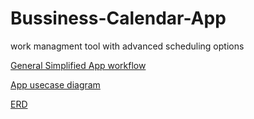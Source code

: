 # Bussiness-Calendar-App
work managment tool with advanced scheduling options

[General Simplified App workflow](https://www.canva.com/design/DAGQLKZsTjs/U2sA5dh_sBxa2OwpZh9FsA/edit?utm_content=DAGQLKZsTjs&utm_campaign=designshare&utm_medium=link2&utm_source=sharebutton)

[App usecase diagram](https://www.canva.com/design/DAGRBH0V-UY/ADPbt9IkYdTFXH5-MF7Kbw/edit?utm_content=DAGRBH0V-UY&utm_campaign=designshare&utm_medium=link2&utm_source=sharebutton)

[ERD](https://lucid.app/lucidchart/b83cb36d-bc1b-49ef-b2c9-03fd5b58f4be/edit?viewport_loc=13%2C-16%2C2119%2C1022%2C0_0&invitationId=inv_b43e5755-23ef-4370-85a5-d8480a3b5ef5)

